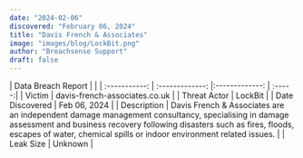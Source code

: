 ```yaml
---
date: "2024-02-06"
discovered: "February 06, 2024"
title: "Davis French & Associates"
image: "images/blog/LockBit.png"
author: "Breachsense Support"
draft: false
---
```


| Data Breach Report           |              | 
| :-----------: | :-------------:     |:-------------:    | :-----:|
| Victim      | davis-french-associates.co.uk      | 
| Threat Actor      | LockBit      | 
| Date Discovered      | Feb 06, 2024      | 
| Description      | Davis French & Associates are an independent damage management consultancy, specialising in damage assessment and business recovery following disasters such as fires, floods, escapes of water, chemical spills or indoor environment related issues.      | 
| Leak Size      | Unknown      | 

